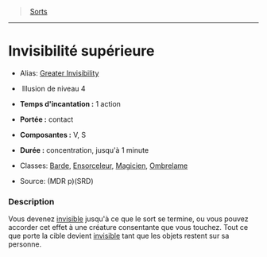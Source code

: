 ﻿> [Sorts](hd_spells.md)

---

# Invisibilité supérieure

- Alias: [Greater Invisibility](srd_spells_greater_invisibility.md)

-  Illusion de niveau 4

- **Temps d'incantation :** 1 action

- **Portée :** contact

- **Composantes :** V, S</Components-->

- **Durée :** concentration, jusqu'à 1 minute

- Classes: [Barde](hd_bard.md), [Ensorceleur](hd_sorcerer.md), [Magicien](hd_wizard.md), [Ombrelame](hd_rogue_ombrelame.md)

- Source: (MDR p)(SRD)

### Description

Vous devenez [invisible](hd_conditions_invisible.md) jusqu'à ce que le sort se termine, ou vous pouvez accorder cet effet à une créature consentante que vous touchez. Tout ce que porte la cible devient [invisible](hd_conditions_invisible.md) tant que les objets restent sur sa personne.

